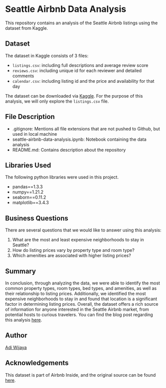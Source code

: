 # Seattle Airbnb Data Analysis
This repository contains an analysis of the Seattle Airbnb listings using the dataset from Kaggle.

## Dataset
The dataset in Kaggle consists of 3 files:
- `listings.csv`: including full descriptions and average review score
- `reviews.csv`: including unique id for each reviewer and detailed comments
- `calendar.csv`: including listing id and the price and availability for that day

The dataset can be downloaded via [Kaggle](https://www.kaggle.com/datasets/airbnb/seattle).
For the purpose of this analysis, we will only explore the `listings.csv` file.

## File Description
- .gitignore: Mentions all file extensions that are not pushed to Github, but used in local machine
- seattle-airbnb-data-analysis.ipynb: Notebook containing the data analysis
- README.md: Contains description about the repository

## Libraries Used
The following python libraries were used in this project.
- pandas==1.3.3
- numpy==1.21.2
- seaborn==0.11.2
- matplotlib==3.4.3

## Business Questions
There are several questions that we would like to answer using this analysis:
1. What are the most and least expensive neighborhoods to stay in Seattle?
2. How do listing prices vary by property type and room type?
3. Which amenities are associated with higher listing prices?

## Summary
In conclusion, through analyzing the data, we were able to identify the most common property types, room types, bed types, and amenities, as well as their relationship to listing prices. Additionally, we identified the most expensive neighborhoods to stay in and found that location is a significant factor in determining listing prices. Overall, the dataset offers a rich source of information for anyone interested in the Seattle Airbnb market, from potential hosts to curious travelers.
You can find the blog post regarding this analysis [here](https://medium.com/@adityautamawijaya/seattle-airbnb-better-experience-or-lower-price-4d7c18eca87b).

## Author
[Adi Wijaya](https://www.linkedin.com/in/aditya-utama-wijaya/)

## Acknowledgements
This dataset is part of Airbnb Inside, and the original source can be found [here](http://insideairbnb.com/get-the-data.html).
